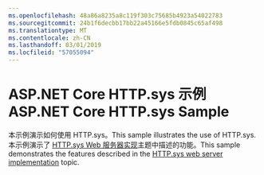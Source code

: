```yaml
---
ms.openlocfilehash: 48a86a8235a8c119f303c75685b4923a54022783
ms.sourcegitcommit: 24b1f6decbb17bb22a45166e5fdb0845c65af498
ms.translationtype: MT
ms.contentlocale: zh-CN
ms.lasthandoff: 03/01/2019
ms.locfileid: "57055094"
---
```

# <a name="aspnet-core-httpsys-sample"></a><span data-ttu-id="8aecc-101">ASP.NET Core HTTP.sys 示例</span><span class="sxs-lookup"><span data-stu-id="8aecc-101">ASP.NET Core HTTP.sys Sample</span></span>

<span data-ttu-id="8aecc-102">本示例演示如何使用 HTTP.sys。</span><span class="sxs-lookup"><span data-stu-id="8aecc-102">This sample illustrates the use of HTTP.sys.</span></span> <span data-ttu-id="8aecc-103">本示例演示了 [HTTP.sys Web 服务器实现](https://docs.microsoft.com/aspnet/core/fundamentals/servers/httpsys)主题中描述的功能。</span><span class="sxs-lookup"><span data-stu-id="8aecc-103">This sample demonstrates the features described in the [HTTP.sys web server implementation](https://docs.microsoft.com/aspnet/core/fundamentals/servers/httpsys) topic.</span></span>
